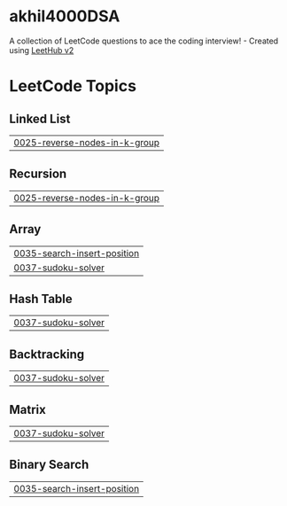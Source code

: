 # akhil4000DSA
A collection of LeetCode questions to ace the coding interview! - Created using [LeetHub v2](https://github.com/arunbhardwaj/LeetHub-2.0)

<!---LeetCode Topics Start-->
# LeetCode Topics
## Linked List
|  |
| ------- |
| [0025-reverse-nodes-in-k-group](https://github.com/akhil3000/akhil4000DSA/tree/master/0025-reverse-nodes-in-k-group) |
## Recursion
|  |
| ------- |
| [0025-reverse-nodes-in-k-group](https://github.com/akhil3000/akhil4000DSA/tree/master/0025-reverse-nodes-in-k-group) |
## Array
|  |
| ------- |
| [0035-search-insert-position](https://github.com/akhil3000/akhil4000DSA/tree/master/0035-search-insert-position) |
| [0037-sudoku-solver](https://github.com/akhil3000/akhil4000DSA/tree/master/0037-sudoku-solver) |
## Hash Table
|  |
| ------- |
| [0037-sudoku-solver](https://github.com/akhil3000/akhil4000DSA/tree/master/0037-sudoku-solver) |
## Backtracking
|  |
| ------- |
| [0037-sudoku-solver](https://github.com/akhil3000/akhil4000DSA/tree/master/0037-sudoku-solver) |
## Matrix
|  |
| ------- |
| [0037-sudoku-solver](https://github.com/akhil3000/akhil4000DSA/tree/master/0037-sudoku-solver) |
## Binary Search
|  |
| ------- |
| [0035-search-insert-position](https://github.com/akhil3000/akhil4000DSA/tree/master/0035-search-insert-position) |
<!---LeetCode Topics End-->